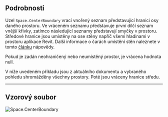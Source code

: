 ## Podrobnosti
Uzel `Space.CenterBoundary` vrací vnořený seznam představující hranici osy daného prostoru. Ve vráceném seznamu představuje první dílčí seznam vnější křivky, zatímco následující seznamy představují smyčky v prostoru. Středové hranice jsou umístěny na ose stěny napříč všemi hladinami v prostoru aplikace Revit. Další informace o čarách umístění stěn naleznete v tomto [článku](https://help.autodesk.com/view/RVT/2024/CSY/?guid=GUID-0BB62832-36DD-4E06-A9D4-EE98CE0FCF89) nápovědy.

Pokud je zadán neohraničený nebo neumístěný prostor, je vrácena hodnota null.

V níže uvedeném příkladu jsou z aktuálního dokumentu a vybraného pohledu shromážděny všechny prostory. Poté jsou vráceny hranice středu.
___
## Vzorový soubor

![Space.CenterBoundary](./Revit.Elements.Space.CenterBoundary_img.jpg)
